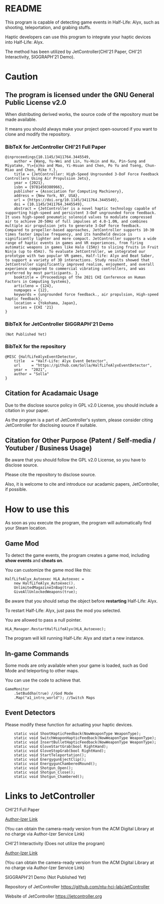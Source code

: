 # README

This program is capable of detecting game events in Half-Life: Alyx, such as shooting, teleportation, and grabing stuffs.

Haptic developers can use this program to integrate your haptic devices into Half-Life: Alyx.

The method has been utilized by JetController(CHI'21 Paper, CHI'21 Interactivity, SIGGRAPH'21 Demo).

# Caution


## The program is licensed under the GNU General Public License v2.0

When distributing derived works, the source code of the repository must be made available.

It means you should always make your project open-sourced if you want to clone and modify the repository.

### BibTeX for JetController CHI'21 Full Paper
```
@inproceedings{10.1145/3411764.3445549,
	author = {Wang, Yu-Wei and Lin, Yu-Hsin and Ku, Pin-Sung and Miyatake, Y\={o}ko and Mao, Yi-Hsuan and Chen, Po Yu and Tseng, Chun-Miao and Chen, Mike Y.},
	title = {JetController: High-Speed Ungrounded 3-DoF Force Feedback Controllers Using Air Propulsion Jets},
	year = {2021},
	isbn = {9781450380966},
	publisher = {Association for Computing Machinery},
	address = {New York, NY, USA},
	url = {https://doi.org/10.1145/3411764.3445549},
	doi = {10.1145/3411764.3445549},
	abstract = {JetController is a novel haptic technology capable of supporting high-speed and persistent 3-DoF ungrounded force feedback. It uses high-speed pneumatic solenoid valves to modulate compressed air to achieve 20-50Hz of full impulses at 4.0-1.0N, and combines multiple air propulsion jets to generate 3-DoF force feedback. Compared to propeller-based approaches, JetController supports 10-30 times faster impulse frequency, and its handheld device is significantly lighter and more compact. JetController supports a wide range of haptic events in games and VR experiences, from firing automatic weapons in games like Halo (15Hz) to slicing fruits in Fruit Ninja (up to 45Hz). To evaluate JetController, we integrated our prototype with two popular VR games, Half-life: Alyx and Beat Saber, to support a variety of 3D interactions. Study results showed that JetController significantly improved realism, enjoyment, and overall experience compared to commercial vibrating controllers, and was preferred by most participants. },
	booktitle = {Proceedings of the 2021 CHI Conference on Human Factors in Computing Systems},
	articleno = {124},
	numpages = {12},
	keywords = {ungrounded force feedback., air propulsion, High-speed haptic feedback},
	location = {Yokohama, Japan},
	series = {CHI '21}
}
```

### BibTeX for JetController SIGGRAPH'21 Demo
```
(Not Published Yet)
```

### BibTeX for the repository
```
@MISC {HalfLifeAlyxEventDetector,
    title   = "Half-Life: Alyx Event Detector",
    url     = "https://github.com/Solla/HalfLifeAlyxEventDetector",
    year =  "2021",
    author = "Solla"
}
```
## Citation for Acadamaic Usage

Due to the disclose source policy in GPL v2.0 License, you should include a citation in your paper.
 
As the program is a part of JetController's system, please consider citing JetController for disclosing source if suitable.

## Citation for Other Purpose (Patent / Self-media / Youtuber / Business Usage)

Be aware that you should follow the GPL v2.0 License, so you have to disclose source.

Please cite the repository to disclose source.

Also, it is welcome to cite and introduce our acadamic papers, JetController, if possible.

# How to use this

As soon as you execute the program, the program will automatically find your Steam location.

## Game Mod
To detect the game events, the program creates a game mod, including **show events** and **cheats on**.

You can customize the game mod like this:

```
HalfLifeAlyx_Autoexec HLA_Autoexec =
    new HalfLifeAlyx_Autoexec().
    UnlimitedMagazineInBag(true).
    GiveAllUnlockedWeapons(true);
```

Be aware that you should setup the object before **restarting** Half-Life: Alyx.

To restart Half-Life: Alyx, just pass the mod you selected.

You are allowed to pass a null pointer.

```
HLA_Manager.RestartHalfLifeAlyx(HLA_Autoexec);
```

The program will kill running Half-Life: Alyx and start a new instance.

## In-game Commands

Some mods are only available when your game is loaded, such as God Mode and teleporting to other maps.

You can use the code to achieve that.

```
GameMonitor
    .SetBuddha(true) //God Mode
    .Map("a1_intro_world");	//Switch Maps
```

## Event Detectors

Please modify these function for actuating your haptic devices.

```
	static void ShootHapticFeedback(NowWeaponType WeaponType);
	static void SwitchWeaponHapticFeedback(NowWeaponType WeaponType);
	static void InsertBulletHapticFeedback(NowWeaponType WeaponType);
	static void GloveStartGrab(bool RightHand);
	static void GloveStopGrab(bool RightHand);
	static void StartTeleportation();
	static void EnergygunEjectClip();
	static void EnergygunChamberedRound();
	static void Shotgun_Open();
	static void Shotgun_Close();
	static void Shotgun_Chambered();
```

# Links to JetController

CHI'21 Full Paper

[Author-Izer Link](https://dl.acm.org/doi/10.1145/3411764.3445549?cid=99659702103)

(You can obtain the camera-ready version from the ACM Digital Library at no charge via Author-Izer Service Link)

CHI'21 Interactivity (Does not utilize the program) 

[Author-Izer Link](https://dl.acm.org/doi/10.1145/3411763.3451542?cid=99659702103)

(You can obtain the camera-ready version from the ACM Digital Library at no charge via Author-Izer Service Link)

SIGGRAPH'21 Demo
(Not Published Yet)

Repository of JetController
https://github.com/ntu-hci-lab/JetController

Website of JetController
https://jetcontroller.org
